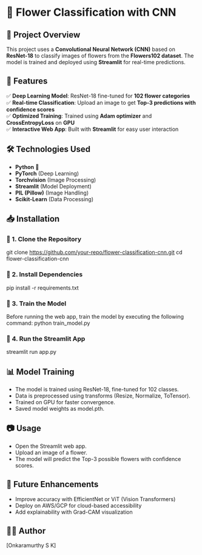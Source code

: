 # 🌸 Flower Classification with CNN

## 📌 Project Overview
This project uses a **Convolutional Neural Network (CNN)** based on **ResNet-18** to classify images of flowers from the **Flowers102 dataset**. The model is trained and deployed using **Streamlit** for real-time predictions.

## 🚀 Features
✅ **Deep Learning Model**: ResNet-18 fine-tuned for **102 flower categories**  
✅ **Real-time Classification**: Upload an image to get **Top-3 predictions with confidence scores**  
✅ **Optimized Training**: Trained using **Adam optimizer** and **CrossEntropyLoss** on **GPU**  
✅ **Interactive Web App**: Built with **Streamlit** for easy user interaction  

## 🛠️ Technologies Used
- **Python** 🐍  
- **PyTorch** (Deep Learning)  
- **Torchvision** (Image Processing)  
- **Streamlit** (Model Deployment)  
- **PIL (Pillow)** (Image Handling)  
- **Scikit-Learn** (Data Processing)  

## 📥 Installation
### 🔹 1. Clone the Repository  
git clone https://github.com/your-repo/flower-classification-cnn.git
cd flower-classification-cnn

### 🔹 2. Install Dependencies
pip install -r requirements.txt

### 🔹 3. Train the Model
Before running the web app, train the model by executing the following command:
python train_model.py


###  🔹 4. Run the Streamlit App
streamlit run app.py

## 📊 Model Training
* The model is trained using ResNet-18, fine-tuned for 102 classes.
* Data is preprocessed using transforms (Resize, Normalize, ToTensor).
* Trained on GPU for faster convergence.
* Saved model weights as model.pth.

## 📷 Usage
* Open the Streamlit web app.
* Upload an image of a flower.
* The model will predict the Top-3 possible flowers with confidence scores.

## 🚀 Future Enhancements
* Improve accuracy with EfficientNet or ViT (Vision Transformers)
* Deploy on AWS/GCP for cloud-based accessibility
* Add explainability with Grad-CAM visualization

## 👨‍💻 Author
[Onkaramurthy S K] 
